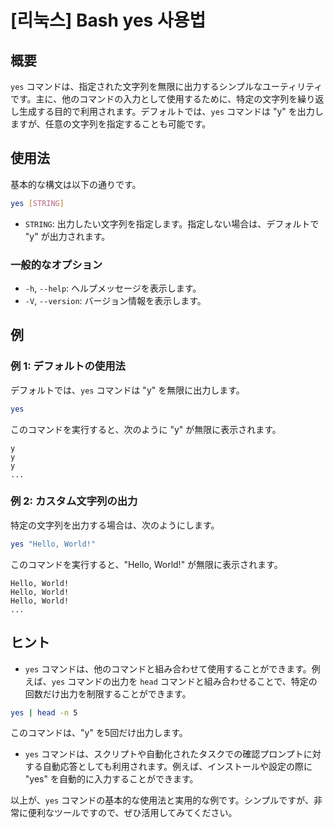 # [리눅스] Bash yes 사용법

## 概要
`yes` コマンドは、指定された文字列を無限に出力するシンプルなユーティリティです。主に、他のコマンドの入力として使用するために、特定の文字列を繰り返し生成する目的で利用されます。デフォルトでは、`yes` コマンドは "y" を出力しますが、任意の文字列を指定することも可能です。

## 使用法
基本的な構文は以下の通りです。

```bash
yes [STRING]
```

- `STRING`: 出力したい文字列を指定します。指定しない場合は、デフォルトで "y" が出力されます。

### 一般的なオプション
- `-h`, `--help`: ヘルプメッセージを表示します。
- `-V`, `--version`: バージョン情報を表示します。

## 例
### 例 1: デフォルトの使用法
デフォルトでは、`yes` コマンドは "y" を無限に出力します。

```bash
yes
```

このコマンドを実行すると、次のように "y" が無限に表示されます。

```
y
y
y
...
```

### 例 2: カスタム文字列の出力
特定の文字列を出力する場合は、次のようにします。

```bash
yes "Hello, World!"
```

このコマンドを実行すると、"Hello, World!" が無限に表示されます。

```
Hello, World!
Hello, World!
Hello, World!
...
```

## ヒント
- `yes` コマンドは、他のコマンドと組み合わせて使用することができます。例えば、`yes` コマンドの出力を `head` コマンドと組み合わせることで、特定の回数だけ出力を制限することができます。

```bash
yes | head -n 5
```

このコマンドは、"y" を5回だけ出力します。

- `yes` コマンドは、スクリプトや自動化されたタスクでの確認プロンプトに対する自動応答としても利用されます。例えば、インストールや設定の際に "yes" を自動的に入力することができます。

以上が、`yes` コマンドの基本的な使用法と実用的な例です。シンプルですが、非常に便利なツールですので、ぜひ活用してみてください。